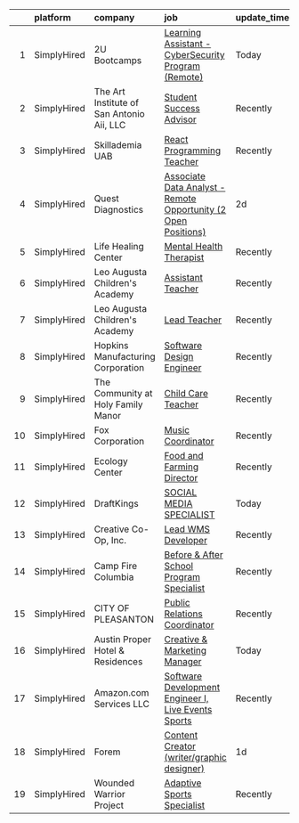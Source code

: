 

|    | platform    | company                                   | job                                                                                                                                                                             | update_time   | location                |
|---:|:------------|:------------------------------------------|:--------------------------------------------------------------------------------------------------------------------------------------------------------------------------------|:--------------|:------------------------|
|  1 | SimplyHired | 2U Bootcamps                              | [Learning Assistant - CyberSecurity Program (Remote)](https://www.simplyhired.com/job/6JuDnyEN7wYXDgs_TvneMNP6L4DjKQDX8DiFd3dST4hsdxsjtBRdNQ?q=creative+programming)            | Today         | Austin, TX +3 locations |
|  2 | SimplyHired | The Art Institute of San Antonio Aii, LLC | [Student Success Advisor](https://www.simplyhired.com/job/E-kcKrF8fIqFtnfYCoGOkvO0yYdU9AQXCuotdcz92kWd93en4ShlzA?q=creative+programming)                                        | Recently      | San Antonio, TX         |
|  3 | SimplyHired | Skillademia UAB                           | [React Programming Teacher](https://www.simplyhired.com/job/agBSJ5rKiv-kixfY3OVLMgIyPDxXxwjULooG1Dl-mntVcDxnweBN5g?q=creative+programming)                                      | Recently      | Remote                  |
|  4 | SimplyHired | Quest Diagnostics                         | [Associate Data Analyst - Remote Opportunity (2 Open Positions)](https://www.simplyhired.com/job/TRBnFVHtsRRsODs61TzQU324V2SjqAnN5RSdA5u4o6COWQEkHA6aNA?q=creative+programming) | 2d            | Birmingham, AL          |
|  5 | SimplyHired | Life Healing Center                       | [Mental Health Therapist](https://www.simplyhired.com/job/DjFyfiy8i_4RG34YO0uoXBeWgvYYmbNqTtG8QxAFGO_kJ7lHYdadgQ?q=creative+programming)                                        | Recently      | Santa Fe, NM            |
|  6 | SimplyHired | Leo Augusta Children's Academy            | [Assistant Teacher](https://www.simplyhired.com/job/tdJQEmcFZppZD6_MbbxUDHu69xuye7V2dKaAOmw11j8KTsN-ZJQbRA?q=creative+programming)                                              | Recently      | Blooming Prairie, MN    |
|  7 | SimplyHired | Leo Augusta Children's Academy            | [Lead Teacher](https://www.simplyhired.com/job/qrWsh98N2DcrNxufHHRcHfT6LRj9MdV4F2biisEvdrBk3rpMRGb0jg?q=creative+programming)                                                   | Recently      | Blooming Prairie, MN    |
|  8 | SimplyHired | Hopkins Manufacturing Corporation         | [Software Design Engineer](https://www.simplyhired.com/job/qY8slYaw9wD2ocnPC4HaJoxOS535kfd1g9te5vVup0OD4IWDFxIROg?q=creative+programming)                                       | Recently      | Emporia, KS             |
|  9 | SimplyHired | The Community at Holy Family Manor        | [Child Care Teacher](https://www.simplyhired.com/job/AOKgnwsnUKzxzUfYVXB8mgrc3aVcac8tBsHuHQiPz2q84Jdsf_IX_Q?q=creative+programming)                                             | Recently      | Pittsburgh, PA          |
| 10 | SimplyHired | Fox Corporation                           | [Music Coordinator](https://www.simplyhired.com/job/TQTo5k_V26w7zcRC3DmhjvniZ6Tx2cVDz7KJbwJVg-t0jZO3tj8u3A?q=creative+programming)                                              | Recently      | Remote                  |
| 11 | SimplyHired | Ecology Center                            | [Food and Farming Director](https://www.simplyhired.com/job/HP5QNTAMCvFikmtDfXcdEQfJZUru42JrMETYZMUxyTaYJorh2zp-FA?q=creative+programming)                                      | Recently      | West Berkeley, CA       |
| 12 | SimplyHired | DraftKings                                | [SOCIAL MEDIA SPECIALIST](https://www.simplyhired.com/job/Op9izeH947i5n1cgcNhKJV6PXG7OOPQJF7SIeGQpbodmjW8lZUwGEQ?q=creative+programming)                                        | Today         | Remote                  |
| 13 | SimplyHired | Creative Co-Op, Inc.                      | [Lead WMS Developer](https://www.simplyhired.com/job/iwL1kMHVKmJhgyufCmYeB_GuT_nYFDiFZ1A3AgDGEiCvRTBj2Mk3nQ?q=creative+programming)                                             | Recently      | Memphis, TN             |
| 14 | SimplyHired | Camp Fire Columbia                        | [Before & After School Program Specialist](https://www.simplyhired.com/job/6G9k-D_qge_jjQKNjtLpx8EWmkt0Dx-vvfx6PdG3OhPou5WAmzCt-w?q=creative+programming)                       | Recently      | West Linn, OR           |
| 15 | SimplyHired | CITY OF PLEASANTON                        | [Public Relations Coordinator](https://www.simplyhired.com/job/L7YEDxBcp2w9KMQa42iHikg-hTb46eol5ViXS-p_ott_pzOFXXDz-A?q=creative+programming)                                   | Recently      | Pleasanton, TX          |
| 16 | SimplyHired | Austin Proper Hotel & Residences          | [Creative & Marketing Manager](https://www.simplyhired.com/job/n-KQAPX0rB-D7Oi5ftiWNESss7wB0kEj0_zH7dFRYcFx-EvhyXRJRQ?q=creative+programming)                                   | Today         | Austin, TX              |
| 17 | SimplyHired | Amazon.com Services LLC                   | [Software Development Engineer I, Live Events Sports](https://www.simplyhired.com/job/FNt-7zkS7rJeM6H5aWVYMeMl9ELFuZAzhSnbjA_whjyyJ4V52-5pqg?q=creative+programming)            | Recently      | Austin, TX +5 locations |
| 18 | SimplyHired | Forem                                     | [Content Creator (writer/graphic designer)](https://www.simplyhired.com/job/tQM1p8x1Dhtb6mQ64awD98pi1Ga1PZPjeqysZzkmH6_mWbXodJok9g?q=creative+programming)                      | 1d            | Remote                  |
| 19 | SimplyHired | Wounded Warrior Project                   | [Adaptive Sports Specialist](https://www.simplyhired.com/job/eMvgsq0i8WOczTaOKWOikJe3FHncBGta04P1Oy_0NetkiUj50w13Wg?q=creative+programming)                                     | Recently      | San Antonio, TX         |